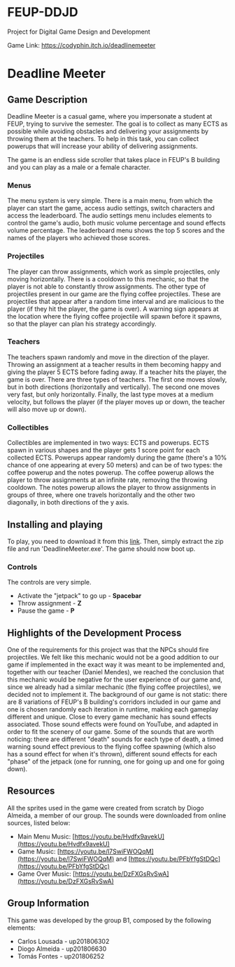 # FEUP-DDJD
Project for Digital Game Design and Development

Game Link: https://codyphin.itch.io/deadlinemeeter

# Deadline Meeter

## Game Description
Deadline Meeter is a casual game, where you impersonate a student at FEUP, trying to survive the semester. The goal is to collect as many ECTS as possible while avoiding obstacles and delivering your assignments by throwing them at the teachers. To help in this task, you can collect powerups that will increase your ability of delivering assignments.

The game is an endless side scroller that takes place in FEUP's B building and you can play as a male or a female character.

### Menus
The menu system is very simple. There is a main menu, from which the player can start the game, access audio settings, switch characters and access the leaderboard. The audio settings menu includes elements to control the game's audio, both music volume percentage and sound effects volume percentage. The leaderboard menu shows the top 5 scores and the names of the players who achieved those scores.

### Projectiles
The player can throw assignments, which work as simple projectiles, only moving horizontally. There is a cooldown to this mechanic, so that the player is not able to constantly throw assignments.
The other type of projectiles present in our game are the flying coffee projectiles. These are projectiles that appear after a random time interval and are malicious to the player (if they hit the player, the game is over). A warning sign appears at the location where the flying coffee projectile will spawn before it spawns, so that the player can plan his strategy accordingly.


### Teachers
The teachers spawn randomly and move in the direction of the player. Throwing an assignment at a teacher results in them becoming happy and giving the player 5 ECTS before fading away. If a teacher hits the player, the game is over. 
There are three types of teachers. The first one moves slowly, but in both directions (horizontally and vertically). The second one moves very fast, but only horizontally. Finally, the last type moves at a medium velocity, but follows the player (if the player moves up or down, the teacher will also move up or down).

### Collectibles
Collectibles are implemented in two ways: ECTS and powerups. ECTS spawn in various shapes and the player gets 1 score point for each collected ECTS. Powerups appear randomly during the game (there's a 10% chance of one appearing at every 50 meters) and can be of two types: the coffee powerup and the notes powerup. The coffee powerup allows the player to throw assignments at an infinite rate, removing the throwing cooldown. The notes powerup allows the player to throw assignments in groups of three, where one travels horizontally and the other two diagonally, in both directions of the y axis.

## Installing and playing
To play, you need to download it from this [link](https://github.com/diogohalmeida/FEUP-DDJD/releases/download/release1/DDJD-PP-GB1-DeadlineMeeter-game.zip). Then, simply extract the zip file and run 'DeadlineMeeter.exe'. The game should now boot up.

### Controls
The controls are very simple.

* Activate the "jetpack" to go up - **Spacebar**
* Throw assignment - **Z**
* Pause the game - **P**

## Highlights of the Development Process
One of the requirements for this project was that the NPCs should fire projectiles. We felt like this mechanic would not be a good addition to our game if implemented in the exact way it was meant to be implemented and, together with our teacher (Daniel Mendes), we reached the conclusion that this mechanic would be negative for the user experience of our game and, since we already had a similar mechanic (the flying coffee projectiles), we decided not to implement it.
The background of our game is not static: there are 8 variations of FEUP's B building's corridors included in our game and one is chosen randomly each iteration in runtime, making each gameplay different and unique.
Close to every game mechanic has sound effects associated. Those sound effects were found on YouTube, and adapted in order to fit the scenery of our game. Some of the sounds that are worth noticing: there are different "death" sounds for each type of death, a timed warning sound effect previous to the flying coffee spawning (which also has a sound effect for when it's thrown), different sound effects for each "phase" of the jetpack (one for running, one for going up and one for going down).

## Resources
All the sprites used in the game were created from scratch by Diogo Almeida, a member of our group. The sounds were downloaded from online sources, listed below:
* Main Menu Music: [https://youtu.be/Hvdfx9avekU](https://youtu.be/Hvdfx9avekU)
* Game Music: [https://youtu.be/l7SwiFWOQqM](https://youtu.be/l7SwiFWOQqM) and [https://youtu.be/PFbYfgStDQc](https://youtu.be/PFbYfgStDQc)
* Game Over Music: [https://youtu.be/DzFXGsRvSwA](https://youtu.be/DzFXGsRvSwA)

## Group Information
This game was developed by the group B1, composed by the following elements:
* Carlos Lousada - up201806302
* Diogo Almeida - up201806630
* Tomás Fontes - up201806252
